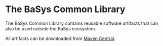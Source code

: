 # The BaSys Common Library #

The BaSys Common Library contains reusable software artifacts that can also be used outside the BaSys ecosystem.

All artifacts can be downloaded from [Maven Central](https://mvnrepository.com/artifact/de.dfki.cos.basys.common).

